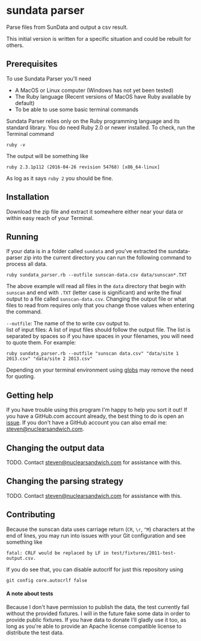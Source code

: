 sundata parser
==============

Parse files from SunData and output a csv result.

This initial version is written for a specific situation and could be rebuilt for others.

## Prerequisites

To use Sundata Parser you'll need 

- A MacOS or Linux computer (Windows has not yet been tested)
- The Ruby language (Recent versions of MacOS have Ruby available by default)
- To be able to use some basic terminal commands

Sundata Parser relies only on the Ruby programming language and its standard library.
You do need Ruby 2.0 or newer installed. To check, run the Terminal command

```
ruby -v
```

The output will be something like

```
ruby 2.3.1p112 (2016-04-26 revision 54768) [x86_64-linux]
```

As log as it says `ruby 2` you should be fine.

## Installation

Download the zip file and extract it somewhere either near your data or within easy reach of your Terminal.

## Running

If your data is in a folder called `sundata` and you've extracted the sundata-parser zip into the current directory you can run the following command to process all data.

```
ruby sundata_parser.rb --outfile sunscan-data.csv data/sunscan*.TXT
```

The above example will read all files in the `data` directory that begin with `sunscan` and end with `.TXT` (letter case is significant) and write the final output to a file called `sunscan-data.csv`.
Changing the output file or what files to read from requires only that you change those values when entering the command.

`--outfile`: The name of the to write csv output to.  
list of input files: A list of input files should follow the output file. The list is separated by spaces so if you have spaces in your filenames, you will need to quote them. For example:
```
ruby sundata_parser.rb --outfile "sunscan data.csv" "data/site 1 2013.csv" "data/site 2 2013.csv"
```
Depending on your terminal environment using [globs](https://en.wikipedia.org/wiki/Glob_%28programming%29) may remove the need for quoting.

## Getting help

If you have trouble using this program I'm happy to help you sort it out! If you have a GitHub.com account already, the best thing to do is open an [issue](https://github.com/nuclearsandwich/sundata-parser/issues/new).
If you don't have a GitHub account you can also email me: <steven@nuclearsandwich.com>.

## Changing the output data

TODO. Contact <steven@nuclearsandwich.com> for assistance with this.

## Changing the parsing strategy

TODO. Contact <steven@nuclearsandwich.com> for assistance with this.

## Contributing

Because the sunscan data uses carriage return (`CR`, `\r`, `^M`) characters at the end of lines, you may run into issues with your Git configuration and see something like

```
fatal: CRLF would be replaced by LF in test/fixtures/2011-test-output.csv.
```

If you do see that, you can disable autocrlf for just this repository using

```
git config core.autocrlf false
```


#### A note about tests

Because I don't have permission to publish the data, the test currently fail without the provided fixtures.
I will in the future fake some data in order to provide public fixtures.
If you have data to donate I'll gladly use it too, as long as you're able to provide an Apache license compatible license to distribute the test data.
